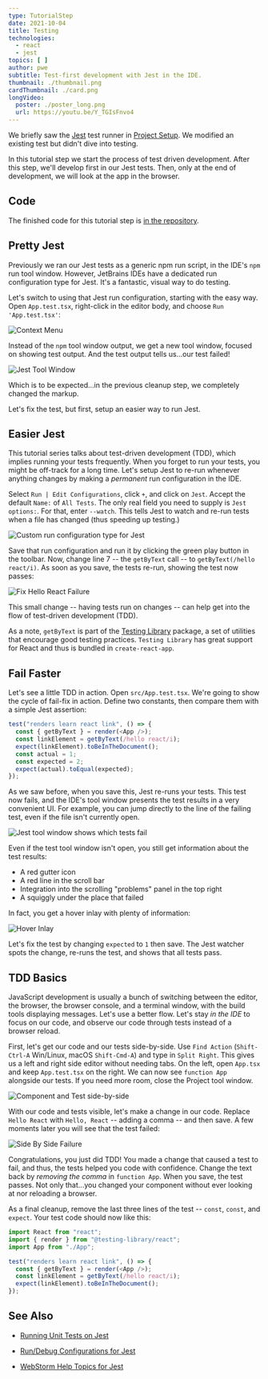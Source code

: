 ```yaml
---
type: TutorialStep
date: 2021-10-04
title: Testing
technologies:
  - react
  - jest
topics: [ ]
author: pwe
subtitle: Test-first development with Jest in the IDE.
thumbnail: ./thumbnail.png
cardThumbnail: ./card.png
longVideo:
  poster: ./poster_long.png
  url: https://youtu.be/Y_TGIsFnvo4
---
```



We briefly saw the [Jest](../../../technologies/jest) test runner in [Project Setup](../project_setup/). We modified an existing test but didn't dive into testing.

In this tutorial step we start the process of test driven development. After this step, we'll develop first in our Jest tests. Then, only at the end of development, we will look at the app in the browser.

## Code

The finished code for this tutorial step is [in the repository](https://github.com/JetBrains/jetbrains_guide/tree/master/sites/webstorm-guide/demos/tutorials/react_typescript_tdd/testing).

## Pretty Jest

Previously we ran our Jest tests as a generic npm run script, in the IDE's `npm` run tool window. However, JetBrains IDEs have a dedicated run configuration type for Jest. It's a fantastic, visual way to do testing.

Let's switch to using that Jest run configuration, starting with the easy way. Open `App.test.tsx`, right-click in the editor body, and choose `Run 'App.test.tsx'`:

![Context Menu](./screenshots/context_menu.png)

Instead of the `npm` tool window output, we get a new tool window, focused on showing test output. And the test output tells us...our test failed!

![Jest Tool Window](./screenshots/jest_tool_window.png)

Which is to be expected...in the previous cleanup step, we completely changed the markup.

Let's fix the test, but first, setup an easier way to run Jest.

## Easier Jest

This tutorial series talks about test-driven development (TDD), which implies running your tests frequently. When you forget to run your tests, you might be off-track for a long time. Let's setup Jest to re-run whenever anything changes by making a *permanent* run configuration in the IDE.

Select `Run | Edit Configurations`, click `+`, and click on `Jest`. Accept the default `Name:` of `All Tests`. The only real field you need to supply is `Jest options:`. For that, enter `--watch`. This tells Jest to watch and re-run tests when a file has changed (thus speeding up testing.)

![Custom run configuration type for Jest](./screenshots/jest_config.png)

Save that run configuration and run it by clicking the green play button in the toolbar. Now, change line 7 -- the `getByText` call -- to `getByText(/hello react/i)`. As soon as you save, the tests re-run, showing the test now passes:

![Fix Hello React Failure](./screenshots/fix_hello_react_failure.png)

This small change -- having tests run on changes -- can help get into the flow of test-driven development (TDD).

As a note, `getByText` is part of the [Testing Library](https://testing-library.com) package, a set of utilities that encourage good testing practices. `Testing Library` has great support for React and thus is bundled in `create-react-app`.

## Fail Faster

Let's see a little TDD in action. Open `src/App.test.tsx`. We're going to show the cycle of fail-fix in action. Define two constants, then compare them with a simple Jest assertion:

```typescript {5,6,7}
test("renders learn react link", () => {
  const { getByText } = render(<App />);
  const linkElement = getByText(/hello react/i);
  expect(linkElement).toBeInTheDocument();
  const actual = 1;
  const expected = 2;
  expect(actual).toEqual(expected);
});
```

As we saw before, when you save this, Jest re-runs your tests. This test now fails, and the IDE's tool window presents the test results in a very convenient UI. For example, you can jump directly to the line of the failing test, even if the file isn't currently open.

![Jest tool window shows which tests fail](./screenshots/failed_assertion.png)

Even if the test tool window isn't open, you still get information about the test results:

- A red gutter icon
- A red line in the scroll bar
- Integration into the scrolling "problems" panel in the top right
- A squiggly under the place that failed

In fact, you  get a hover inlay with plenty of information:

![Hover Inlay](./screenshots/hover_inlay.png)

Let's fix the test by changing `expected` to `1` then save. The Jest watcher spots the change, re-runs the test, and shows that all tests pass.

## TDD Basics

JavaScript development is usually a bunch of switching between the editor, the browser, the browser console, and a terminal window, with the build tools displaying messages. Let's use a better flow. Let's stay *in the IDE* to focus on our code, and observe our code through tests instead of a browser reload.

First, let's get our code and our tests side-by-side. Use `Find Action` (`Shift-Ctrl-A` Win/Linux, macOS `Shift-Cmd-A`) and type in `Split Right`. This gives us a left and right side editor without needing tabs. On the left, open `App.tsx` and keep `App.test.tsx` on the right. We can now see `function App` alongside our tests. If you need more room, close the Project tool window.

![Component and Test side-by-side](./screenshots/side_by_side.png)

With our code and tests visible, let's make a change in our code. Replace `Hello React` with `Hello, React` -- adding a comma -- and then save. A few moments later you will see that the test failed:

![Side By Side Failure](./screenshots/side_by_side_failed.png)

Congratulations, you just did TDD! You made a change that caused a test to fail, and thus, the tests helped you code with confidence. Change the text back by *removing the comma* in `function App`. When you save, the test passes. Not only that...you changed your component without ever looking at nor reloading a browser.

As a final cleanup, remove the last three lines of the test -- `const`, `const`, and `expect`. Your test code should now like this:

```typescript
import React from "react";
import { render } from "@testing-library/react";
import App from "./App";

test("renders learn react link", () => {
  const { getByText } = render(<App />);
  const linkElement = getByText(/hello react/i);
  expect(linkElement).toBeInTheDocument();
});
```

## See Also

- [Running Unit Tests on Jest](https://www.jetbrains.com/help/webstorm/running-unit-tests-on-jest.html)

- [Run/Debug Configurations for Jest](https://www.jetbrains.com/help/webstorm/run-debug-configuration-jest.html)

- [WebStorm Help Topics for Jest](https://blog.jetbrains.com/webstorm/tag/jest/)
